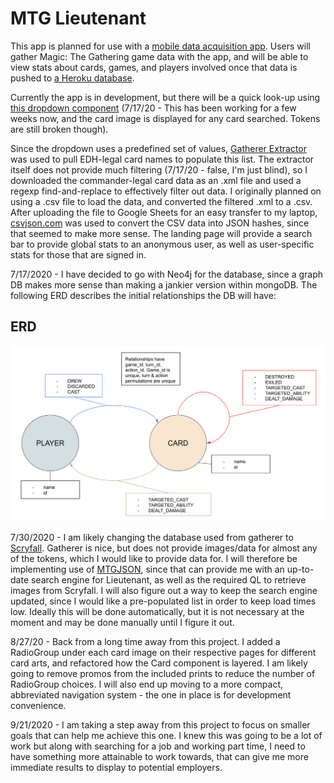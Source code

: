 # MTG Lieutenant

This app is planned for use with a [mobile data acquisition app](#). Users will gather Magic: The Gathering game data with the app, and will be able to view stats about cards, games, and players involved once that data is pushed to [a Heroku database](#).

Currently the app is in development, but there will be a quick look-up using [this dropdown component](https://react.semantic-ui.com/modules/dropdown/) (7/17/20 - This has been working for a few weeks now, and the card image is displayed for any card searched. Tokens are still broken though).

Since the dropdown uses a predefined set of values, [Gatherer Extractor](https://www.mtgsalvation.com/forums/magic-fundamentals/other-magic-products/third-party-products/337224-mtg-gatherer-extractor-v6-6-database-pics) was used to pull EDH-legal card names to populate this list. The extractor itself does not provide much filtering (7/17/20 - false, I'm just blind), so I downloaded the commander-legal card data as an .xml file and used a regexp find-and-replace to effectively filter out data. I originally planned on using a .csv file to load the data, and converted the filtered .xml to a .csv. After uploading the file to Google Sheets for an easy transfer to my laptop, [csvjson.com](https://csvjson.com/csv2json) was used to convert the CSV data into JSON hashes, since that seemed to make more sense. The landing page will provide a search bar to provide global stats to an anonymous user, as well as user-specific stats for those that are signed in.

7/17/2020 - I have decided to go with Neo4j for the database, since a graph DB makes more sense than making a jankier version within mongoDB. The following ERD describes the initial relationships the DB will have:

## ERD

![Lieutenant ERD](/public/LTNT_ERD.png)

7/30/2020 - I am likely changing the database used from gatherer to [Scryfall](https://scryfall.com/). Gatherer is nice, but does not provide images/data for almost any of the tokens, which I would like to provide data for. I will therefore be implementing use of [MTGJSON](https://mtgjson.com/), since that can provide me with an up-to-date search engine for Lieutenant, as well as the required QL to retrieve images from Scryfall. I will also figure out a way to keep the search engine updated, since I would like a pre-populated list in order to keep load times low. Ideally this will be done automatically, but it is not necessary at the moment and may be done manually until I figure it out.

8/27/20 - Back from a long time away from this project. I added a RadioGroup under each card image on their respective pages for different card arts, and refactored how the Card component is layered. I am likely going to remove promos from the included prints to reduce the number of RadioGroup choices. I will also end up moving to a more compact, abbreviated navigation system - the one in place is for development convenience.

9/21/2020 - I am taking a step away from this project to focus on smaller goals that can help me achieve this one. I knew this was going to be a lot of work but along with searching for a job and working part time, I need to have something more attainable to work towards, that can give me more immediate results to display to potential employers.
